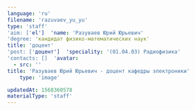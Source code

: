 ```yaml
---
language: 'ru'
filename: 'razuvaev_yu_yu'
type: 'staff'
'aim: ['el']  'name: 'Разуваев Юрий Юрьевич'
'degree: 'кандидат физико-математических наук'
title: 'доцент'
'post: ['доцент']  'speciality: '(01.04.03) Радиофизика'
'contacts: []  'avatar:
  - src: ''
title: 'Разуваев Юрий Юрьевич - доцент кафедры электроники'
    type: 'image'

updatedAt: 1568360578
materialType: 'staff'
---
```



